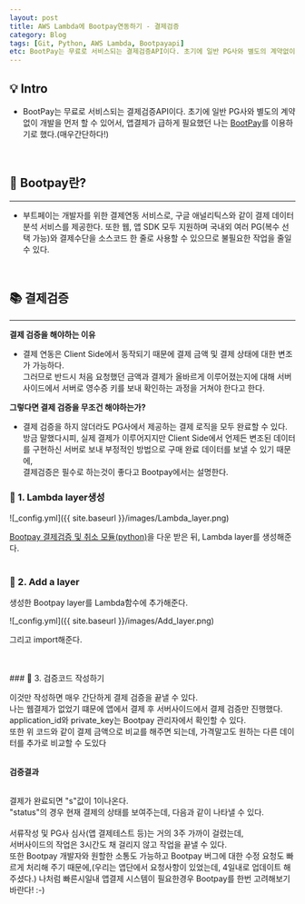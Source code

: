 ```yaml
---
layout: post
title: AWS Lambda에 Bootpay연동하기 - 결제검증
category: Blog
tags: [Git, Python, AWS Lambda, Bootpayapi]
etc: BootPay는 무료로 서비스되는 결제검증API이다. 초기에 일반 PG사와 별도의 계약없이 개발을 먼저 할 수 있어서, 앱결제가 급하게 필요했던 나는 [BootPay](https://docs.bootpay.co.kr)를 이용하기로 했다.(매우간단하다!)
---
```

## 💡 Intro
- BootPay는 무료로 서비스되는 결제검증API이다. 초기에 일반 PG사와 별도의 계약없이 개발을 먼저 할 수 있어서, 앱결제가 급하게 필요했던 나는 [BootPay](https://docs.bootpay.co.kr)를 이용하기로 했다.(매우간단하다!)
<br>

## 🔎 Bootpay란?
---------------------------------------
- 부트페이는 개발자를 위한 결제연동 서비스로, 구글 애널리틱스와 같이 결제 데이터 분석 서비스를 제공한다. 또한 웹, 앱 SDK 모두 지원하며 국내외 여러 PG(복수 선택 가능)와 결제수단을 소스코드 한 줄로 사용할 수 있으므로 불필요한 작업을 줄일 수 있다.
<br>

## 📚 결제검증
---------------------------------------
**결제 검증을 해야하는 이유**
- 결제 연동은 Client Side에서 동작되기 때문에 결제 금액 및 결제 상태에 대한 변조가 가능하다.<br>
그러므로 반드시 처음 요청했던 금액과 결제가 올바르게 이루어졌는지에 대해 서버사이드에서 서버로 영수증 키를 보내 확인하는 과정을 거쳐야 한다고 한다.

**그렇다면 결제 검증을 무조건 해야하는가?**
- 결제 검증을 하지 않더라도 PG사에서 제공하는 결제 로직을 모두 완료할 수 있다.<br>
방금 말했다시피, 실제 결제가 이루어지지만 Client Side에서 언제든 변조된 데이터를 구현하신 서버로 보내 부정적인 방법으로 구매 완료 데이터를 보낼 수 있기 때문에,<br>
결제검증은 필수로 하는것이 좋다고 Bootpay에서는 설명한다.

### 📗 1. Lambda layer생성
![_config.yml]({{ site.baseurl }}/images/Lambda_layer.png)

[Bootpay 결제검증 및 취소 모듈(python)](https://github.com/bootpay/server_python)을 다운 받은 뒤, Lambda layer를 생성해준다.
<br>
<br>
### 📕 2. Add a layer

생성한 Bootpay layer를 Lambda함수에 추가해준다.

![_config.yml]({{ site.baseurl }}/images/Add_layer.png)

그리고 import해준다.

<script src="https://gist.github.com/liampoet/68ee37108f40218d4bb02569760f9770.js"></script>
<br>
<br>
### 📘 3. 검증코드 작성하기
<script src="https://gist.github.com/liampoet/1411491dd7db55df67987bb9327c4d15.js"></script>

이것만 작성하면 매우 간단하게 결제 검증을 끝낼 수 있다.<br>
나는 웹결제가 없었기 떄문에 앱에서 결제 후 서버사이드에서 결제 검증만 진행했다.<br>
application_id와 private_key는 Bootpay 관리자에서 확인할 수 있다.<br>
또한 위 코드와 같이 결제 금액으로 비교를 해주면 되는데, 가격말고도 원하는 다른 데이터를 추가로 비교할 수 도있다<br>
<br>

**검증결과**
<script src="https://gist.github.com/liampoet/090c67f98babb85aa1eb85d222a9b37c.js"></script>
<br>
결제가 완료되면 "s"값이 1이나온다.<br>
"status"의 경우 현재 결제의 상태를 보여주는데, 다음과 같이 나타낼 수 있다.

<br>
<script src="https://gist.github.com/liampoet/ca6a854498eeb95dccbd2eac2f703c24.js"></script>
<br>
서류작성 및 PG사 심사(앱 결제테스트 등)는 거의 3주 가까이 걸렸는데,<br>
서버사이드의 작업은 3시간도 채 걸리지 않고 작업을 끝낼 수 있다.<br>
또한 Bootpay 개발자와 원할한 소통도 가능하고 Bootpay 버그에 대한 수정 요청도 빠르게 처리해 주기 때문에,(우리는 앱단에서 요청사항이 있었는데, 4일내로 업데이트 해주셨다.)
나처럼 빠른시일내 앱결제 시스템이 필요한경우 Bootpay를 한번 고려해보기 바란다! :-)
